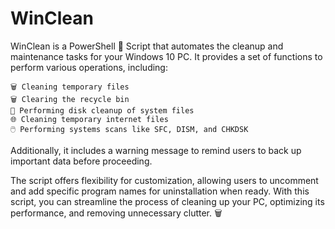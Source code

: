 # WinClean

WinClean is a PowerShell 🧹 Script that automates the cleanup and maintenance tasks for your Windows 10 PC. It provides a set of functions to perform various operations, including:

    🗑️ Cleaning temporary files 
    🗑️ Clearing the recycle bin 
    💾 Performing disk cleanup of system files 
    🌐 Cleaning temporary internet files 
    🖱️ Performing systems scans like SFC, DISM, and CHKDSK

Additionally, it includes a warning message to remind users to back up important data before proceeding. 

The script offers flexibility for customization, allowing users to uncomment and add specific program names for uninstallation when ready. With this script, you can streamline the process of cleaning up your PC, optimizing its performance, and removing unnecessary clutter. 🗑

